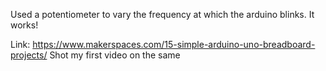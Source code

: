 Used a potentiometer to vary the frequency at which the arduino blinks. 
It works! 

Link: https://www.makerspaces.com/15-simple-arduino-uno-breadboard-projects/
Shot my first video on the same 
